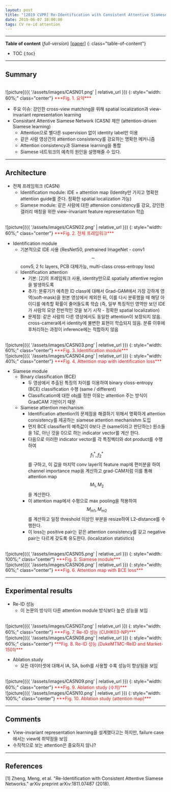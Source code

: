 ```yaml
---
layout: post
title: "[2019 CVPR] Re-Identification with Consistent Attentive Siamese Networks (*incomplete*)"
date: 2019-06-07 18:00:00
tags: CV re-id attention 
---
```


<!--more-->

---

**Table of content** (*full-version*)
[[paper]](https://arxiv.org/pdf/1811.07487.pdf)
{: class="table-of-content"}
* TOC
{:toc}

---

## Summary


<br/>
![picture]({{ '/assets/images/CASN01.png' | relative_url }})
{: style="width: 60%;" class="center"}
<span style="color: #e01f1f;">***Fig. 1. 요약***</span>

- 주요 이슈: 강인한 cross-view matching을 위해 spatial localization과 view-invariant representation learning
- Consistant Attentive Siamese Network (CASN) 제안 (attention-driven Siamese learning)
  - Attention으로 별다른 supervision 없이 identity label만 이용
  - 같은 사람 영상간의 attention consistency를 강요하는 명확한 메커니즘
  - Attention consistency과 Siamese learning을 통합
  - Siamese 네트워크의 예측의 원인을 설명해줄 수 있다.

---

## Architecture

- 전체 프레임워크 (CASN)
  - Identification module: IDE + attention map (Identity만 가지고 명확한 attention guide를 준다. 정확한 spatial localization 가능)
  - Siamese module: 같은 사람에 대한 attension consistency를 강요, 강인한 갤러리 매칭을 위한 view-invariant feature representation 학습


<br/>
![picture]({{ '/assets/images/CASN02.png' | relative_url }})
{: style="width: 60%;" class="center"}
<span style="color: #e01f1f;">***Fig. 2. 전체 프레임워크***</span>

- Identification module
  - 기본적으로 IDE 사용 (ResNet50, pretrained ImageNet - conv1$$\sim$$conv5, 2 fc layers, PCB 대체가능, multi-class cross-entropy loss)
  - Identification attention
    - 기본: [2]의 프레임워크 사용, identity만으로 spatially attentive region을 발생하도록
    - 추가: 분류기가 예측한 ID class에 대해서 Grad-GAM에서 가장 강하게 영역(soft-mask)을 원본 영상에서 제외한 뒤, 이를 다시 분류했을 때 해당 아이디를 예측할 확률이 줄어들도록 학습 (즉, 일부 특징적인 영역만 보던 IDE가 사람의 모양 전반적인 것을 보기 시작 - 정확한 spatial localization)
    - 문제점: 같은 사람의 다른 영상에서도 동일한 attention이 보장되지 않음. cross-camera에서 identity에 불변한 표현이 학습되지 않음. 분류 이후에 후처리하는 과정이 inference에는 적합하지 않음

<br/>
![picture]({{ '/assets/images/CASN03.png' | relative_url }})
{: style="width: 60%;" class="center"}
<span style="color: #e01f1f;">***Fig. 3. Identification module***</span>

<br/>
![picture]({{ '/assets/images/CASN04.png' | relative_url }})
{: style="width: 40%;" class="center"}
<span style="color: #e01f1f;">***Fig. 4. Attention map with identification loss***</span>

- Siamese module
  - Binary classification (BCE)
    - 두 영상에서 추출된 특징의 차이를 이용하여 binary closs-entropy (BCE) classification 수행 (same / different)
    - Classification에 대한 obj를 정한 이유는 attention 주는 방식이 GradCAM 기반이기 때문
  - Siamese attention mechanism
    - Identification attention의 문제점을 해결하기 위해서 명확하게 attention consistency를 제공하는 siamese attention mechanishm 도입
    - 먼저 BCE classifier의 예측값이 0보다 큰 (same이라고 판단하는) 원소들을 1로, 아닌 것을 0으로 하는 indicator vector를 계산 한다.
    - 다음으로 이러한 indicator vector를 각 특징벡터와 dot product를 수행 하여 $$f^*_1, f^*_2$$를 구하고, 이 값을 마지막 conv layer의 feature map에 편미분을 하여 channel importance map을 계산하고 grad-CAM처럼 이를 통해 attention map $$M_1, M_2$$ 을 계산한다. 
    - 이 attention map에서 수평으로 max pooling을 적용하여 $$M_{m1}, M_{m2}$$를 계산하고 일정 threshold 이상인 부분을 resize하여 L2-distance를 수행한다. 
    - 이 loss는 positive pair는 같은 attention consistency를 갖고 negative pair는 다르게 갖도록 유도한다. (localization statistics)


<br/>
![picture]({{ '/assets/images/CASN05.png' | relative_url }})
{: style="width: 100%;" class="center"}
<span style="color: #e01f1f;">***Fig. 5. Siamese module***</span>


<br/>
![picture]({{ '/assets/images/CASN06.png' | relative_url }})
{: style="width: 60%;" class="center"}
<span style="color: #e01f1f;">***Fig. 6. Attention map with BCE loss***</span>




---
  
## Experimental results

- Re-ID 성능
  - 이 논문의 방식이 다른 attention module 방식보다 높은 성능을 보임

<br/>
![picture]({{ '/assets/images/CASN07.png' | relative_url }})
{: style="width: 60%;" class="center"}
<span style="color: #e01f1f;">***Fig. 7. Re-ID 성능 (CUHK03-NP)***</span>


<br/>
![picture]({{ '/assets/images/CASN08.png' | relative_url }})
{: style="width: 60%;" class="center"}
<span style="color: #e01f1f;">***Fig. 8. Re-ID 성능 (DukeMTMC-ReID and Market-1501)***</span>

- Ablation study
  - 모든 데이터셋에 대해서 IA, SA, both를 사용할 수록 성능이 향상됨을 보임
  
<br/>
![picture]({{ '/assets/images/CASN09.png' | relative_url }})
{: style="width: 60%;" class="center"}
<span style="color: #e01f1f;">***Fig. 9. Ablation study (수치)***</span>


<br/>
![picture]({{ '/assets/images/CASN10.png' | relative_url }})
{: style="width: 100%;" class="center"}
<span style="color: #e01f1f;">***Fig. 10. Ablation study (attention map)***</span>



---

## Comments

- View-invariant representation learning을 설계했다고는 하지만, failure case에서는 view에 취약점을 보임
- 수직적으로 보는 attention은 중요하지 않나?


---

## References

[1] Zheng, Meng, et al. "Re-Identification with Consistent Attentive Siamese Networks." arXiv preprint arXiv:1811.07487 (2018).
